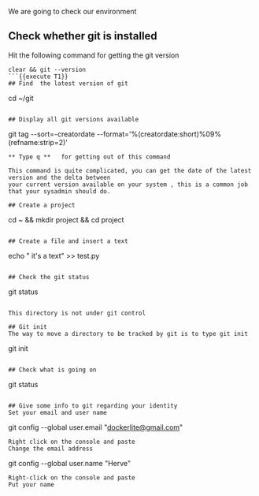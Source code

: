 We are going to check our environment

## Check whether git is installed
Hit the following command for getting the git version 
```
clear && git --version 
```{{execute T1}}
## Find  the latest version of git
```
cd ~/git
```{{ execute T1 }}

## Display all git versions available 
```
git tag --sort=-creatordate --format='%(creatordate:short)%09%(refname:strip=2)'
```{{ execute T1 }}
** Type q **   for getting out of this command  
   
This command is quite complicated, you can get the date of the latest version and the delta between 
your current version available on your system , this is a common job that your sysadmin should do.

## Create a project 
```
cd ~ && mkdir project && cd project
```{{execute T1}}

## Create a file and insert a text
```
echo " it's a text" >> test.py
```{{execute T1}}

## Check the git status 
```
git status
```{{execute T1}}

This directory is not under git control

## Git init
The way to move a directory to be tracked by git is to type git init  
```
git init
```{{execute T1}}

## Check what is going on 
```
git status
```{{execute T1}}

## Give some info to git regarding your identity 
Set your email and user name
```
git config --global user.email "dockerlite@gmail.com"
```{{ copy }}
Right click on the console and paste  
Change the email address   
```
git config --global user.name "Herve"
```{{ copy }}
Right-click on the console and paste   
Put your name   


